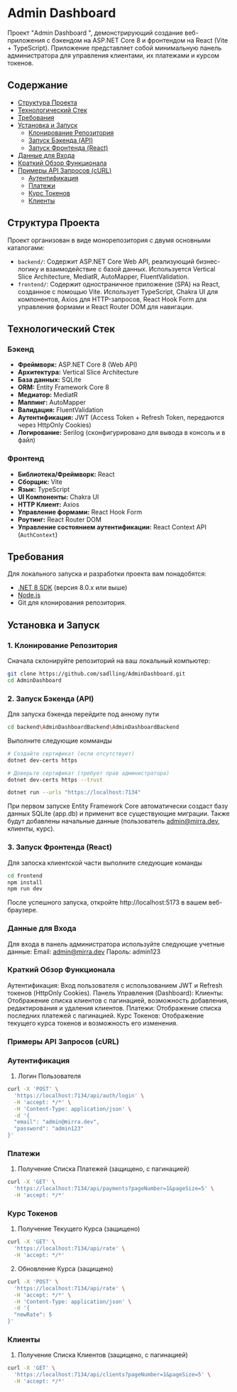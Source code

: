 # Admin Dashboard

Проект "Admin Dashboard ", демонстрирующий создание веб-приложения с бэкендом на ASP.NET Core 8 и фронтендом на React (Vite + TypeScript). Приложение представляет собой минимальную панель администратора для управления клиентами, их платежами и курсом токенов.

## Содержание

- [Структура Проекта](#структура-проекта)
- [Технологический Стек](#технологический-стек)
- [Требования](#требования)
- [Установка и Запуск](#установка-и-запуск)
  - [Клонирование Репозитория](#1-клонирование-репозитория)
  - [Запуск Бэкенда (API)](#2-запуск-бэкенда-api)
  - [Запуск Фронтенда (React)](#3-запуск-фронтенда-react)
- [Данные для Входа](#данные-для-входа)
- [Краткий Обзор Функционала](#краткий-обзор-функционала)
- [Примеры API Запросов (cURL)](#примеры-api-запросов-curl)
  - [Аутентификация](#аутентификация)
  - [Платежи](#платежи)
  - [Курс Токенов](#курс-токенов)
  - [Клиенты](#клиенты)

## Структура Проекта

Проект организован в виде монорепозитория с двумя основными каталогами:

- `backend/`: Содержит ASP.NET Core Web API, реализующий бизнес-логику и взаимодействие с базой данных. Используется Vertical Slice Architecture, MediatR, AutoMapper, FluentValidation.
- `frontend/`: Содержит одностраничное приложение (SPA) на React, созданное с помощью Vite. Использует TypeScript, Chakra UI для компонентов, Axios для HTTP-запросов, React Hook Form для управления формами и React Router DOM для навигации.

## Технологический Стек

### Бэкенд

- **Фреймворк:** ASP.NET Core 8 (Web API)
- **Архитектура:** Vertical Slice Architecture
- **База данных:** SQLite
- **ORM:** Entity Framework Core 8
- **Медиатор:** MediatR
- **Маппинг:** AutoMapper
- **Валидация:** FluentValidation
- **Аутентификация:** JWT (Access Token + Refresh Token, передаются через HttpOnly Cookies)
- **Логирование:** Serilog (сконфигурировано для вывода в консоль и в файл)

### Фронтенд

- **Библиотека/Фреймворк:** React
- **Сборщик:** Vite
- **Язык:** TypeScript
- **UI Компоненты:** Chakra UI
- **HTTP Клиент:** Axios
- **Управление формами:** React Hook Form
- **Роутинг:** React Router DOM
- **Управление состоянием аутентификации:** React Context API (`AuthContext`)

## Требования

Для локального запуска и разработки проекта вам понадобятся:

- [.NET 8 SDK](https://dotnet.microsoft.com/download/dotnet/8.0) (версия 8.0.x или выше)
- [Node.js](https://nodejs.org/)
- Git для клонирования репозитория.

## Установка и Запуск

### 1. Клонирование Репозитория

Сначала склонируйте репозиторий на ваш локальный компьютер:

```bash
git clone https://github.com/sadlling/AdminDashboard.git
cd AdminDashboard
```

### 2. Запуск Бэкенда (API)

Для запуска бэкенда перейдите под анному пути

```bash
cd backend\AdminDashboardBackend\AdminDashboardBackend
```

Выполните следующие комманды

```bash
# Создайте сертификат (если отсутствует)
dotnet dev-certs https

# Доверьте сертификат (требует прав администратора)
dotnet dev-certs https --trust

dotnet run --urls "https://localhost:7134"
```

При первом запуске Entity Framework Core автоматически создаст базу данных SQLite (app.db) и применит все существующие миграции. Также будут добавлены начальные данные (пользователь admin@mirra.dev, клиенты, курс).

### 3. Запуск Фронтенда (React)

Для запоска клиентской части выполните следующие команды

```bash
cd frontend
npm install
npm run dev
```

После успешного запуска, откройте http://localhost:5173 в вашем веб-браузере.

### Данные для Входа

Для входа в панель администратора используйте следующие учетные данные:
Email: admin@mirra.dev
Пароль: admin123

### Краткий Обзор Функционала

Аутентификация: Вход пользователя с использованием JWT и Refresh токенов (HttpOnly Cookies).
Панель Управления (Dashboard):
Клиенты: Отображение списка клиентов с пагинацией, возможность добавления, редактирования и удаления клиентов.
Платежи: Отображение списка последних платежей с пагинацией.
Курс Токенов: Отображение текущего курса токенов и возможность его изменения.

### Примеры API Запросов (cURL)

### Аутентификация

1. Логин Пользователя

```bash
curl -X 'POST' \
  'https://localhost:7134/api/auth/login' \
  -H 'accept: */*' \
  -H 'Content-Type: application/json' \
  -d '{
  "email": "admin@mirra.dev",
  "password": "admin123"
}'
```

### Платежи

1. Получение Списка Платежей (защищено, с пагинацией)

```bash
curl -X 'GET' \
  'https://localhost:7134/api/payments?pageNumber=1&pageSize=5' \
  -H 'accept: */*'
```

### Курс Токенов

1. Получение Текущего Курса (защищено)

```bash
curl -X 'GET' \
  'https://localhost:7134/api/rate' \
  -H 'accept: */*'
```

2. Обновление Курса (защищено)

```bash
curl -X 'POST' \
  'https://localhost:7134/api/rate' \
  -H 'accept: */*' \
  -H 'Content-Type: application/json' \
  -d '{
  "newRate": 5
}'
```

### Клиенты

1. Получение Списка Клиентов (защищено, с пагинацией)

```bash
curl -X 'GET' \
  'https://localhost:7134/api/clients?pageNumber=1&pageSize=5' \
  -H 'accept: */*'
```

